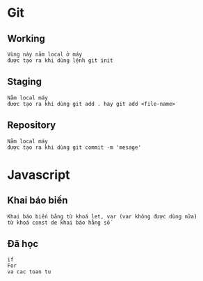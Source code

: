 # Git
## Working 
    Vùng này nằm local ở máy
    được tạo ra khi dùng lệnh git init 
## Staging 
    Nằm local máy
    đươc tạo ra khi dùng git add . hay git add <file-name>
## Repository
    Nằm local máy 
    được tạo ra khi dùng git commit -m 'mesage'

# Javascript
## Khai báo biến 
    Khai báo biến bằng từ khoá let, var (var không được dùng nữa)
    từ khoá const de khai báo hằng số 
## Đã học 
    if 
    For 
    va cac toan tu